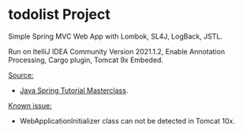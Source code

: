 # todolist Project
Simple Spring MVC Web App with Lombok, SL4J, LogBack, JSTL. 

Run on ItelliJ IDEA Community Version 2021.1.2, Enable Annotation Processing, Cargo plugin, Tomcat 9x Embeded.

<u>Source:</u>

- [Java Spring Tutorial Masterclass](https://www.udemy.com/course/java-spring-framework-masterclass).

<u>Known issue:</u> 

- WebApplicationInitializer class can not be detected in Tomcat 10x.
